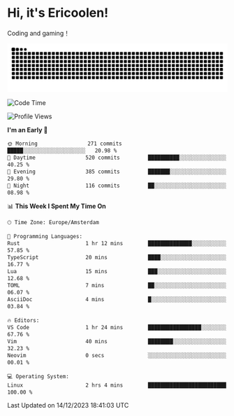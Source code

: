 # Hi, it's Ericoolen!
Coding and gaming！

<picture>
  <source media="(prefers-color-scheme: dark)" srcset="https://raw.githubusercontent.com/Eric-Song-Nop/Eric-Song-Nop/output/github-contribution-grid-snake-dark.svg">
  <source media="(prefers-color-scheme: light)" srcset="https://raw.githubusercontent.com/Eric-Song-Nop/Eric-Song-Nop/output/github-contribution-grid-snake.svg">
  <img alt="github contribution grid snake animation" src="https://raw.githubusercontent.com/Eric-Song-Nop/Eric-Song-Nop/output/github-contribution-grid-snake.svg">
</picture>

<!--START_SECTION:waka-->
![Code Time](http://img.shields.io/badge/Code%20Time-1%2C105%20hrs%2021%20mins-blue)

![Profile Views](http://img.shields.io/badge/Profile%20Views-0-blue)

**I'm an Early 🐤** 

```text
🌞 Morning                271 commits         █████░░░░░░░░░░░░░░░░░░░░   20.98 % 
🌆 Daytime                520 commits         ██████████░░░░░░░░░░░░░░░   40.25 % 
🌃 Evening                385 commits         ███████░░░░░░░░░░░░░░░░░░   29.80 % 
🌙 Night                  116 commits         ██░░░░░░░░░░░░░░░░░░░░░░░   08.98 % 
```


📊 **This Week I Spent My Time On** 

```text
🕑︎ Time Zone: Europe/Amsterdam

💬 Programming Languages: 
Rust                     1 hr 12 mins        ██████████████░░░░░░░░░░░   57.85 % 
TypeScript               20 mins             ████░░░░░░░░░░░░░░░░░░░░░   16.77 % 
Lua                      15 mins             ███░░░░░░░░░░░░░░░░░░░░░░   12.68 % 
TOML                     7 mins              ██░░░░░░░░░░░░░░░░░░░░░░░   06.07 % 
AsciiDoc                 4 mins              █░░░░░░░░░░░░░░░░░░░░░░░░   03.84 % 

🔥 Editors: 
VS Code                  1 hr 24 mins        █████████████████░░░░░░░░   67.76 % 
Vim                      40 mins             ████████░░░░░░░░░░░░░░░░░   32.23 % 
Neovim                   0 secs              ░░░░░░░░░░░░░░░░░░░░░░░░░   00.01 % 

💻 Operating System: 
Linux                    2 hrs 4 mins        █████████████████████████   100.00 % 
```


 Last Updated on 14/12/2023 18:41:03 UTC
<!--END_SECTION:waka-->
